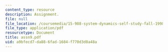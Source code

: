 ```yaml
---
content_type: resource
description: Assignment.
file: null
file_location: /coursemedia/15-988-system-dynamics-self-study-fall-1998-spring-1999/a9bfecd7da886fad1684f770d3d8a48a_assn9.pdf
file_type: application/pdf
resourcetype: Document
title: assn9.pdf
uid: a9bfecd7-da88-6fad-1684-f770d3d8a48a
---
```


